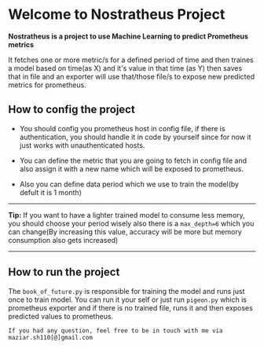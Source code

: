 # Welcome to Nostratheus Project
**Nostratheus is a project to use Machine Learning to predict Prometheus metrics**

It fetches one or more metric/s for a defined period of time and then traines a model based on time(as X) and it's value in that time (as Y) then saves that in file and an exporter will use that/those file/s to expose new predicted metrics for prometheus. 

## How to config the project

- You should config you prometheus host in config file, if there is authentication, you should handle it in code by yourself since for now it just works with unauthenticated hosts.

- You can define the metric that you are going to fetch in config file and also assign it with a new name which will be exposed to prometheus.

- Also you can define data period which we use to train the model(by defult it is 1 month)

***
**Tip:** If you want to have a lighter trained model to consume less memory, you should choose your period wisely also there is a `max_depth=6` which you can change(By increasing this value, accuracy will be more but memory consumption also gets increased)
***
## How to run the project

The `book_of_future.py` is responsible for training the model and runs just once to train model. You can run it your self or just run `pigeon.py` which is prometheus exporter and if there is no trained file, runs it and then exposes predicted values to prometheus.


`If you had any question, feel free to be in touch with me via maziar.sh110[@]gmail.com`